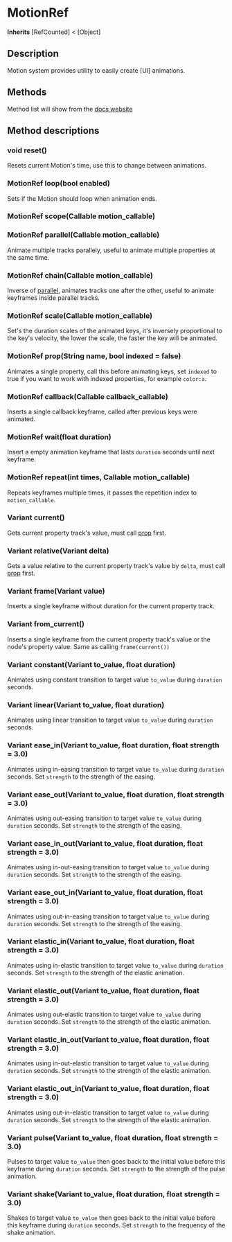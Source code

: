 <span parse-class-api/>

<span class-reference/>

# MotionRef

**Inherits** [RefCounted] < [Object]

## Description

Motion system provides utility to easily create [UI] animations.

## Methods

<span class-methods>Method list will show from the [docs website](https://ghsoares.github.io/godui/#/api/motion_ref?id=methods)</span>

## Method descriptions

<h3 class-method>void reset()</h3>

Resets current Motion's time, use this to change between animations.

<h3 class-method>MotionRef loop(bool enabled)</h3>

Sets if the Motion should loop when animation ends.

<h3 class-method>MotionRef scope(Callable motion_callable)</h3>

<span class-empty-method/>

<h3 class-method>MotionRef parallel(Callable motion_callable)</h3>

Animate multiple tracks parallely, useful to animate multiple properties at the same time.

<h3 class-method>MotionRef chain(Callable motion_callable)</h3>

Inverse of [parallel](#parallel), animates tracks one after the other, useful to animate keyframes inside parallel tracks.

<h3 class-method>MotionRef scale(Callable motion_callable)</h3>

Set's the duration scales of the animated keys, it's inversely proportional to the key's velocity, the lower the scale, the faster the key will be animated.

<h3 class-method>MotionRef prop(String name, bool indexed = false)</h3>

Animates a single property, call this before animating keys, set `indexed` to true if you want to work with indexed properties, for example `color:a`.

<h3 class-method>MotionRef callback(Callable callback_callable)</h3>

Inserts a single callback keyframe, called after previous keys were animated.

<h3 class-method>MotionRef wait(float duration)</h3>

Insert a empty animation keyframe that lasts `duration` seconds until next keyframe.

<h3 class-method>MotionRef repeat(int times, Callable motion_callable)</h3>

Repeats keyframes multiple times, it passes the repetition index to `motion_callable`.

<h3 class-method>Variant current()</h3>

Gets current property track's value, must call [prop](#prop) first.

<h3 class-method>Variant relative(Variant delta)</h3>

Gets a value relative to the current property track's value by `delta`, must call [prop](#prop) first.

<h3 class-method>Variant frame(Variant value)</h3>

Inserts a single keyframe without duration for the current property track.

<h3 class-method>Variant from_current()</h3>

Inserts a single keyframe from the current property track's value or the node's property value. Same as calling `frame(current())`

<h3 class-method>Variant constant(Variant to_value, float duration)</h3>

Animates using constant transition to target value `to_value` during `duration` seconds.

<h3 class-method>Variant linear(Variant to_value, float duration)</h3>

Animates using linear transition to target value `to_value` during `duration` seconds.

<h3 class-method>Variant ease_in(Variant to_value, float duration, float strength = 3.0)</h3>

Animates using in-easing transition to target value `to_value` during `duration` seconds. Set `strength` to the strength of the easing.

<h3 class-method>Variant ease_out(Variant to_value, float duration, float strength = 3.0)</h3>

Animates using out-easing transition to target value `to_value` during `duration` seconds. Set `strength` to the strength of the easing.

<h3 class-method>Variant ease_in_out(Variant to_value, float duration, float strength = 3.0)</h3>

Animates using in-out-easing transition to target value `to_value` during `duration` seconds. Set `strength` to the strength of the easing.

<h3 class-method>Variant ease_out_in(Variant to_value, float duration, float strength = 3.0)</h3>

Animates using out-in-easing transition to target value `to_value` during `duration` seconds. Set `strength` to the strength of the easing.

<h3 class-method>Variant elastic_in(Variant to_value, float duration, float strength = 3.0)</h3>

Animates using in-elastic transition to target value `to_value` during `duration` seconds. Set `strength` to the strength of the elastic animation.

<h3 class-method>Variant elastic_out(Variant to_value, float duration, float strength = 3.0)</h3>

Animates using out-elastic transition to target value `to_value` during `duration` seconds. Set `strength` to the strength of the elastic animation.

<h3 class-method>Variant elastic_in_out(Variant to_value, float duration, float strength = 3.0)</h3>

Animates using in-out-elastic transition to target value `to_value` during `duration` seconds. Set `strength` to the strength of the elastic animation.

<h3 class-method>Variant elastic_out_in(Variant to_value, float duration, float strength = 3.0)</h3>

Animates using out-in-elastic transition to target value `to_value` during `duration` seconds. Set `strength` to the strength of the elastic animation.

<h3 class-method>Variant pulse(Variant to_value, float duration, float strength = 3.0)</h3>

Pulses to target value `to_value` then goes back to the initial value before this keyframe during `duration` seconds. Set `strength` to the strength of the pulse animation.

<h3 class-method>Variant shake(Variant to_value, float duration, float strength = 3.0)</h3>

Shakes to target value `to_value` then goes back to the initial value before this keyframe during `duration` seconds. Set `strength` to the frequency of the shake animation.
